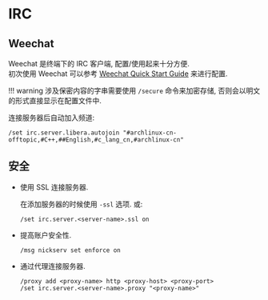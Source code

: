 # IRC

## Weechat

Weechat 是终端下的 IRC 客户端, 配置/使用起来十分方便.  
初次使用 Weechat 可以参考 [Weechat Quick Start Guide](https://weechat.org/files/doc/stable/weechat_quickstart.en.html#join_part_irc_channels) 来进行配置.  

!!! warning
    涉及保密内容的字串需要使用 `/secure` 命令来加密存储, 否则会以明文的形式直接显示在配置文件中.  

连接服务器后自动加入频道:  

```
/set irc.server.libera.autojoin "#archlinux-cn-offtopic,#C++,##English,#c_lang_cn,#archlinux-cn"
```

## 安全

- 使用 SSL 连接服务器.

    在添加服务器的时候使用 `-ssl` 选项. 或:  

    ```
    /set irc.server.<server-name>.ssl on
    ```

- 提高账户安全性.

    ```
    /msg nickserv set enforce on
    ```

- 通过代理连接服务器.

    ```
    /proxy add <proxy-name> http <proxy-host> <proxy-port>
    /set irc.server.<server-name>.proxy "<proxy-name>"
    ```
